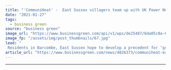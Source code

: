 ```yaml
---
title: "'CommuniHeat' -  East Sussex villagers team up with UK Power Networks on zero carbon heat scheme"
date: "2021-01-27"
tags: 
  - business green
source: "business green"
image_url: "https://www.businessgreen.com/api/v1/wps/de25487/6da05c0a-6d4a-4435-bf05-56e1450d4247/7/Sussex-village-to-become-zero-carbon-role-model-185x114.jpg"
image_fp: "/assets/img/post_thumbnails/67.jpg"
lead: "
 Residents in Barcombe, East Sussex hope to develop a precedent for ‘greener’ home heating that can be emulated by other rural communities ..."
article_url: "https://www.businessgreen.com/news/4026373/communiheat-east-sussex-villagers-team-uk-power-networks-zero-carbon-heat-scheme"
---
```


---
